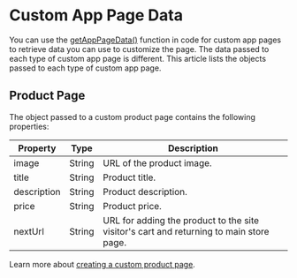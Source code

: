 # Custom App Page Data

You can use the [getAppPageData()](#getAppPageData) function in code for custom app pages to retrieve data you can use to customize the page. The data passed to each type of custom app page is different. This article lists the objects passed to each type of custom app page.

## Product Page

The object passed to a custom product page contains the following properties:

| Property | Type | Description |
| --- | --- | --- |
| image | String | URL of the product image. |
| title | String | Product title. |
| description | String | Product description. |
| price | String | Product price. |
| nextUrl | String | URL for adding the product to the site visitor's cart and returning to main store page. |

Learn more about [creating a custom product page]().